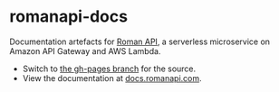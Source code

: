 # romanapi-docs

Documentation artefacts for [Roman API](https://romanapi.com/v1/numeral/i), a serverless microservice on Amazon API Gateway and AWS Lambda.

- Switch to [the gh-pages branch](https://github.com/doubleplusco/romanapi-docs/tree/gh-pages) for the source.
- View the documentation at [docs.romanapi.com](http://docs.romanapi.com).
